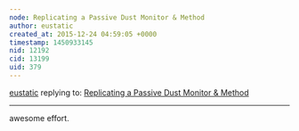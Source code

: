 ```yaml
---
node: Replicating a Passive Dust Monitor & Method
author: eustatic
created_at: 2015-12-24 04:59:05 +0000
timestamp: 1450933145
nid: 12192
cid: 13199
uid: 379
---
```




[eustatic](../profile/eustatic) replying to: [Replicating a Passive Dust Monitor & Method](../notes/mathew/09-02-2015/replicating-a-passive-dust-monitor-method)

----
awesome effort.